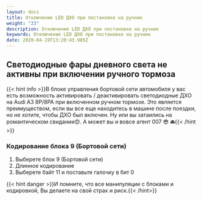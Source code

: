 ```yaml
---
layout: docs
title: Отключение LED ДХО при постановке на ручник
weight: "23"
description: Отключение LED ДХО при постановке на ручник
keywords: Отключение LED ДХО при постановке на ручник
date: 2020-04-19T13:20:43.985Z
---
```

## Светодиодные фары дневного света не активны при включении ручного тормоза

{{< hint info >}}В блоке управления бортовой сети автомобиля у вас есть возможность активировать / деактивировать светодиодные ДХО на Audi A3 8P/8PA при включенном ручном тормозе. Это является преимуществом, если вы все еще находитесь в машине после поездки, но не хотите, чтобы ДХО был включен. Ну или вы затаились на романтическом свидании😍. А может вы и вовсе агент 007 😎 🚘{{< /hint >}}


### **Кодирование блока 9 (Бортовой сети)**

1. Выберете блок 9 (Бортовой сети)
2. Длинное кодирование
3. Выберете байт 11 и поставьте галочку в бит 0

{{< hint danger >}}И помните, что все манипуляции с блоками и кодировкой, Вы делаете на свой страх и риск.{{< /hint>}}